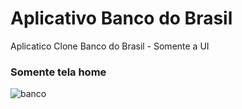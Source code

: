 # Aplicativo Banco do Brasil
Aplicatico Clone Banco do Brasil - Somente a UI
### Somente tela home


![banco](https://user-images.githubusercontent.com/45492072/97521549-8997d400-197c-11eb-984c-527add49dbc0.png)

